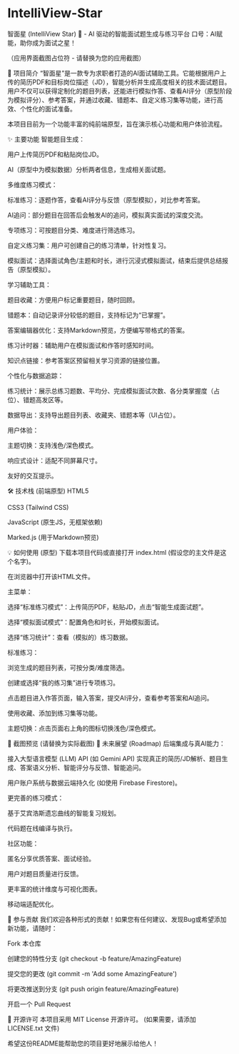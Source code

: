 # IntelliView-Star
智面星 (IntelliView Star) 🌟 - AI 驱动的智能面试题生成与练习平台
口号：AI赋能，助你成为面试之星！


（应用界面截图占位符 - 请替换为您的应用截图）

🚀 项目简介
“智面星”是一款专为求职者打造的AI面试辅助工具。它能根据用户上传的简历PDF和目标岗位描述（JD），智能分析并生成高度相关的技术面试题目。用户不仅可以获得定制化的题目列表，还能进行模拟作答、查看AI评分（原型阶段为模拟评分）、参考答案，并通过收藏、错题本、自定义练习集等功能，进行高效、个性化的面试准备。

本项目目前为一个功能丰富的纯前端原型，旨在演示核心功能和用户体验流程。

✨ 主要功能
智能题目生成：

用户上传简历PDF和粘贴岗位JD。

AI（原型中为模拟数据）分析两者信息，生成相关面试题。

多维度练习模式：

标准练习：逐题作答，查看AI评分与反馈（原型模拟），对比参考答案。

AI追问：部分题目在回答后会触发AI的追问，模拟真实面试的深度交流。

专项练习：可按题目分类、难度进行筛选练习。

自定义练习集：用户可创建自己的练习清单，针对性复习。

模拟面试：选择面试角色/主题和时长，进行沉浸式模拟面试，结束后提供总结报告（原型模拟）。

学习辅助工具：

题目收藏：方便用户标记重要题目，随时回顾。

错题本：自动记录评分较低的题目，支持标记为“已掌握”。

答案编辑器优化：支持Markdown预览，方便编写带格式的答案。

练习计时器：辅助用户在模拟面试和作答时感知时间。

知识点链接：参考答案区预留相关学习资源的链接位置。

个性化与数据追踪：

练习统计：展示总练习题数、平均分、完成模拟面试次数、各分类掌握度（占位）、错题高发区等。

数据导出：支持导出题目列表、收藏夹、错题本等（UI占位）。

用户体验：

主题切换：支持浅色/深色模式。

响应式设计：适配不同屏幕尺寸。

友好的交互提示。

🛠️ 技术栈 (前端原型)
HTML5

CSS3 (Tailwind CSS)

JavaScript (原生JS，无框架依赖)

Marked.js (用于Markdown预览)

💡 如何使用 (原型)
下载本项目代码或直接打开 index.html (假设您的主文件是这个名字)。

在浏览器中打开该HTML文件。

主菜单：

选择“标准练习模式”：上传简历PDF，粘贴JD，点击“智能生成面试题”。

选择“模拟面试模式”：配置角色和时长，开始模拟面试。

选择“练习统计”：查看（模拟的）练习数据。

标准练习：

浏览生成的题目列表，可按分类/难度筛选。

创建或选择“我的练习集”进行专项练习。

点击题目进入作答页面，输入答案，提交AI评分，查看参考答案和AI追问。

使用收藏、添加到练习集等功能。

主题切换：点击页面右上角的图标切换浅色/深色模式。

📸 截图预览 (请替换为实际截图)
🔮 未来展望 (Roadmap)
后端集成与真AI能力：

接入大型语言模型 (LLM) API (如 Gemini API) 实现真正的简历/JD解析、题目生成、答案语义分析、智能评分与反馈、智能追问。

用户账户系统与数据云端持久化 (如使用 Firebase Firestore)。

更完善的练习模式：

基于艾宾浩斯遗忘曲线的智能复习规划。

代码题在线编译与执行。

社区功能：

匿名分享优质答案、面试经验。

用户对题目质量进行反馈。

更丰富的统计维度与可视化图表。

移动端适配优化。

🤝 参与贡献
我们欢迎各种形式的贡献！如果您有任何建议、发现Bug或希望添加新功能，请随时：

Fork 本仓库

创建您的特性分支 (git checkout -b feature/AmazingFeature)

提交您的更改 (git commit -m 'Add some AmazingFeature')

将更改推送到分支 (git push origin feature/AmazingFeature)

开启一个 Pull Request

📄 开源许可
本项目采用 MIT License 开源许可。 (如果需要，请添加 LICENSE.txt 文件)

希望这份README能帮助您的项目更好地展示给他人！
